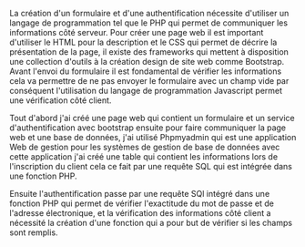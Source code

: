La création d'un formulaire et d'une authentification nécessite d'utiliser un langage de programmation tel que le PHP qui permet de communiquer les informations côté serveur. Pour créer une page web il est important d'utiliser le HTML pour la description et le CSS qui permet de décrire la présentation de la page, il existe des frameworks qui mettent à disposition une collection d'outils à la création design de site web comme Bootstrap. Avant l'envoi du formulaire il est fondamental de vérifier les informations cela va permettre de ne pas envoyer le formulaire avec un champ vide  par conséquent l'utilisation du langage de programmation Javascript permet une vérification côté client.

Tout d'abord j'ai créé une page web qui contient un formulaire et un service d'authentification avec bootstrap ensuite pour faire communiquer la page web et  une base de données, j'ai utilisé Phpmyadmin qui est une application Web de gestion  pour les systèmes de gestion de base de données avec cette application j'ai créé une table qui contient les informations lors de l'inscription du client cela ce fait par une requête SQL qui est intégrée dans une fonction PHP.

Ensuite l'authentification passe par une requête SQl intégré dans une fonction PHP qui permet de vérifier l'exactitude du mot de passe et de l'adresse électronique, et la vérification des informations côté client a nécessité la création d'une fonction qui a pour but de vérifier si les champs sont remplis. 

